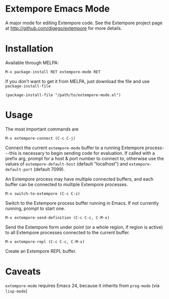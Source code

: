 # Extempore Emacs Mode

A major mode for editing Extempore code. See the Extempore
project page at http://github.com/digego/extempore for more
details.

# Installation

Available through MELPA:

    M-x package-install RET extempore-mode RET

If you don't want to get it from MELPA, just download the file and
use `package-install-file`

    (package-install-file "/path/to/extempore-mode.el")

# Usage

The most important commands are

    M-x extempore-connect (C-c C-j)

Connect the current `extempore-mode` buffer to a running Extempore
process---this is necessary to begin sending code for evaluation. If called with
a prefix arg, prompt for a host & port number to connect to, otherwise use the
values of `extempore-default-host` (default "localhost") and
`extempore-default-port` (default 7099).

An Extempore process may have multiple connected buffers, and each buffer can be
connected to multiple Extempore processes.

    M-x switch-to-extempore (C-c C-z)

Switch to the Extempore process buffer running in Emacs. If not
currently running, prompt to start one.

    M-x extempore-send-definition (C-c C-c, C-M-x)

Send the Extempore form under point (or a whole region, if region is
active) to all Extempore processes connected to the current buffer.

    M-x extempore-repl (C-c C-c, C-M-x)

Create an Extempore REPL buffer.

# Caveats

`extempore-mode` requires Emacs 24, because it inherits from `prog-mode`
(via `lisp-mode`)
